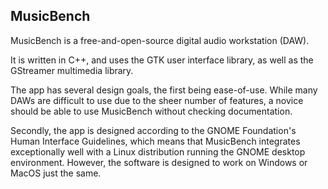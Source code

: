 ## MusicBench
MusicBench is a free-and-open-source digital audio workstation (DAW).

It is written in C++, and uses the GTK user interface library, as well as the GStreamer multimedia library.

The app has several design goals, the first being ease-of-use. While many DAWs are difficult to use due to the sheer number of features, a novice should be able to use MusicBench without checking documentation.

Secondly, the app is designed according to the GNOME Foundation's Human Interface Guidelines, which means that MusicBench integrates exceptionally well with a Linux distribution running the GNOME desktop environment. However, the software is designed to work on Windows or MacOS just the same.